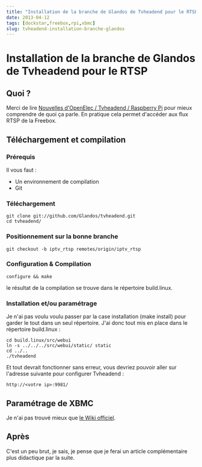 ```yaml
---
title: "Installation de la branche de Glandos de Tvheadend pour le RTSP"
date: 2013-04-12
tags: [dockstar,freebox,rpi,xbmc]
slug: tvheadend-installation-branche-glandos
---
```

# Installation de la branche de Glandos de Tvheadend pour le RTSP

## Quoi ?
Merci de lire [Nouvelles d'OpenElec / Tvheadend / Raspberry Pi](/blog/raspberry-pi-xbmc-8) pour mieux comprendre de quoi ça parle.
En pratique cela permet d'accéder aux flux RTSP de la Freebox.

## Téléchargement et compilation

### Prérequis
Il vous faut :

* Un environnement de compilation
* Git

###  Téléchargement 

```
git clone git://github.com/Glandos/tvheadend.git
cd tvheadend/
```

### Positionnement sur la bonne branche

```
git checkout -b iptv_rtsp remotes/origin/iptv_rtsp
```

### Configuration & Compilation

```
configure && make
```
le résultat de la compilation se trouve dans le répertoire build.linux.

### Installation et/ou paramétrage

Je n'ai pas voulu voulu passer par la case installation (make install) pour garder le tout dans un seul répertoire. J'ai donc tout mis en place dans le répertoire build.linux : 

```
cd build.linux/src/webui
ln -s ../../../src/webui/static/ static
cd ../..
./tvheadend
```
Et tout devrait fonctionner sans erreur, vous devriez pouvoir aller sur l'adresse suivante pour configurer Tvheadend :

```
http://<votre ip>:9981/
```

## Paramétrage de XBMC

Je n'ai pas trouvé mieux que [le Wiki officiel](http://wiki.xbmc.org/index.php?title=PVR).

## Après

C'est un peu brut, je sais, je pense que je ferai un article complémentaire plus didactique par la suite.
